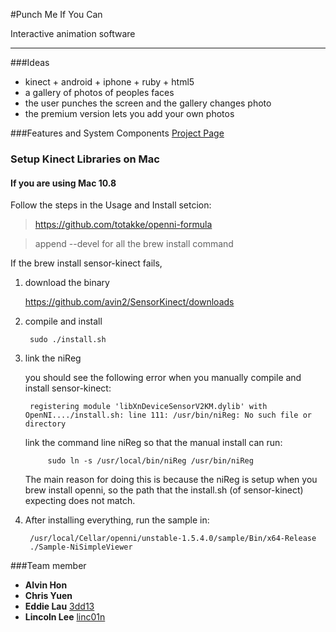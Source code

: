 #Punch Me If You Can

Interactive animation software

---


###Ideas
* kinect + android + iphone + ruby + html5
* a gallery of photos of peoples faces
* the user punches the screen and the gallery changes photo
* the premium version lets you add your own photos


###Features and System Components
[Project Page](http://hkcodecamp.github.com/punch_me)


### Setup Kinect Libraries on Mac

#### If you are using Mac 10.8

Follow the steps in the Usage and Install setcion:

> https://github.com/totakke/openni-formula

> append --devel for all the brew install command


If the brew install sensor-kinect fails,

1. download the binary 

    https://github.com/avin2/SensorKinect/downloads

2. compile and install

        sudo ./install.sh

3. link the niReg

    you should see the following error when you manually compile and install sensor-kinect:

        registering module 'libXnDeviceSensorV2KM.dylib' with OpenNI..../install.sh: line 111: /usr/bin/niReg: No such file or directory

    link the command line niReg so that the manual install can run:

            sudo ln -s /usr/local/bin/niReg /usr/bin/niReg

    The main reason for doing this is because the niReg is setup when you brew install openni, so the path that the install.sh (of sensor-kinect) expecting does not match.

4. After installing everything, run the sample in:

        /usr/local/Cellar/openni/unstable-1.5.4.0/sample/Bin/x64-Release
        ./Sample-NiSimpleViewer 


###Team member
* **Alvin Hon**
* **Chris Yuen**
* **Eddie Lau** [3dd13](https://github.com/3dd13/)
* **Lincoln Lee** [linc01n](https://github.com/linc01n/)

